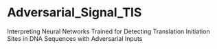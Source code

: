 # Adversarial_Signal_TIS
Interpreting Neural Networks Trained for Detecting Translation Initiation Sites in DNA Sequences with Adversarial Inputs
